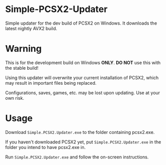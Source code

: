# Simple-PCSX2-Updater
Simple updater for the dev build of PCSX2 on Windows. It downloads the latest nightly AVX2 build.

# Warning
This is for the development build on Windows **ONLY**. **DO NOT** use this with the stable build!

Using this updater will overwrite your current installation of PCSX2, which may result in important files being replaced. 

Configurations, saves, games, etc. may be lost upon updating. Use at your own risk.

# Usage
Download `Simple.PCSX2.Updater.exe` to the folder containing pcsx2.exe.

If you haven't downloaded PCSX2 yet, put `Simple.PCSX2.Updater.exe` in the folder you intend to have pcsx2.exe in.

Run `Simple.PCSX2.Updater.exe` and follow the on-screen instructions.
